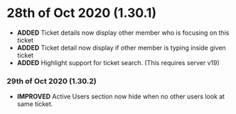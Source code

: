 # 28th of Oct 2020 (1.30.1)
- **ADDED** Ticket details now display other member who is focusing on this ticket
- **ADDED** Ticket detail now display if other member is typing inside given ticket
- **ADDED** Highlight support for ticket search. (This requires server v19)

### 29th of Oct 2020 (1.30.2)
- **IMPROVED** Active Users section now hide when no other users look at same ticket.
